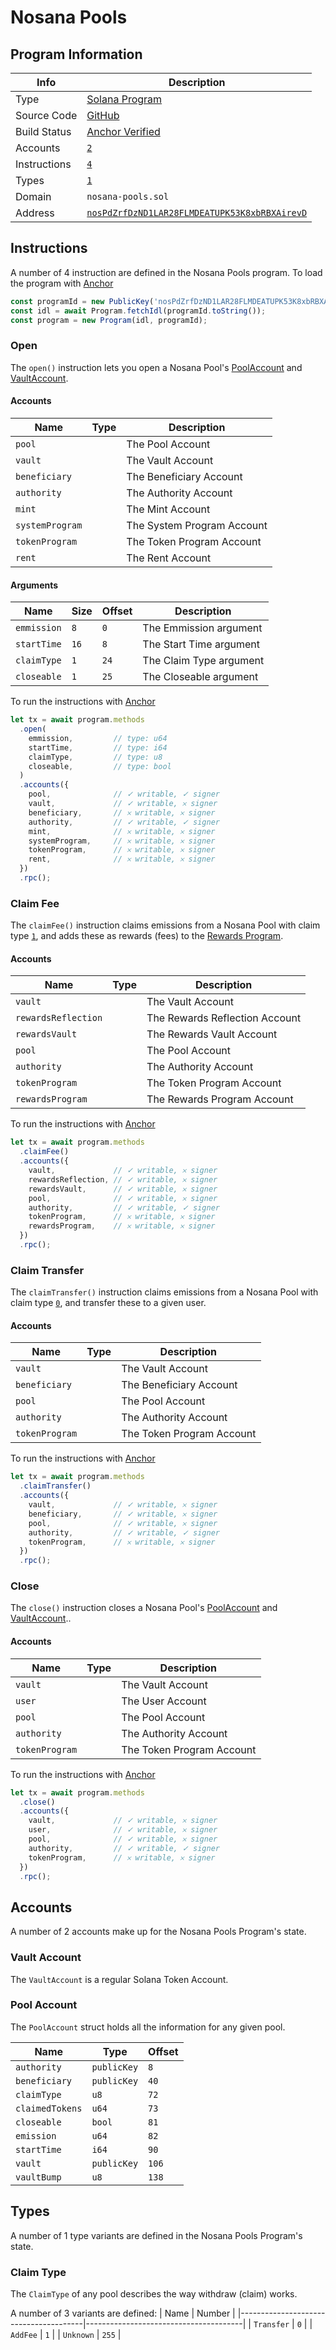 # Nosana Pools

## Program Information

| Info            | Description                                                                                                                         |
|-----------------|-------------------------------------------------------------------------------------------------------------------------------------|
| Type            | [Solana Program](https://docs.solana.com/developing/intro/programs#on-chain-programs)                                               |
| Source Code     | [GitHub](https://github.com/nosana-ci/nosana-programs)                                                                              |
| Build Status    | [Anchor Verified](https://www.apr.dev/program/nosPdZrfDzND1LAR28FLMDEATUPK53K8xbRBXAirevD)                                          |
| Accounts        | [`2`](#accounts)                                                                                                                    |
| Instructions    | [`4`](#instructions)                                                                                                                |
| Types           | [`1`](#types)                                                                                                                       |
| Domain          | `nosana-pools.sol`                                                                                                                  |
|  Address        | [`nosPdZrfDzND1LAR28FLMDEATUPK53K8xbRBXAirevD`](https://explorer.solana.com/address/nosPdZrfDzND1LAR28FLMDEATUPK53K8xbRBXAirevD)    |

## Instructions

A number of 4 instruction are defined in the Nosana Pools program.
To load the program with [Anchor](https://coral-xyz.github.io/anchor/ts/index.html)

```typescript
const programId = new PublicKey('nosPdZrfDzND1LAR28FLMDEATUPK53K8xbRBXAirevD');
const idl = await Program.fetchIdl(programId.toString());
const program = new Program(idl, programId);
```



### Open

The `open()` instruction lets you open a Nosana Pool's [PoolAccount](#pool-account)
and [VaultAccount](#vault-account).

#### Accounts

| Name              | Type                                                                                    | Description                 |
|-------------------|-----------------------------------------------------------------------------------------|-----------------------------|
| `pool`            | <FontIcon icon="pencil" color="#3EAF7C" /><FontIcon icon="key" color="#3EAF7C" />       | The Pool Account            |
| `vault`           | <FontIcon icon="pencil" color="#3EAF7C" /><FontIcon icon="key" color="lightgrey" />     | The Vault Account           |
| `beneficiary`     | <FontIcon icon="pencil" color="lightgrey" /><FontIcon icon="key" color="lightgrey" />   | The Beneficiary Account     |
| `authority`       | <FontIcon icon="pencil" color="#3EAF7C" /><FontIcon icon="key" color="#3EAF7C" />       | The Authority Account       |
| `mint`            | <FontIcon icon="pencil" color="lightgrey" /><FontIcon icon="key" color="lightgrey" />   | The Mint Account            |
| `systemProgram`   | <FontIcon icon="pencil" color="lightgrey" /><FontIcon icon="key" color="lightgrey" />   | The System Program Account  |
| `tokenProgram`    | <FontIcon icon="pencil" color="lightgrey" /><FontIcon icon="key" color="lightgrey" />   | The Token Program Account   |
| `rent`            | <FontIcon icon="pencil" color="lightgrey" /><FontIcon icon="key" color="lightgrey" />   | The Rent Account            |

#### Arguments

| Name                   | Size    | Offset  | Description                                     |
|------------------------|---------|---------|-------------------------------------------------|
| `emmission`            | `8`     | `0`     | The Emmission argument                          |
| `startTime`            | `16`    | `8`     | The Start Time argument                         |
| `claimType`            | `1`     | `24`    | The Claim Type argument                         |
| `closeable`            | `1`     | `25`    | The Closeable argument                          |



To run the instructions with [Anchor](https://coral-xyz.github.io/anchor/ts/index.html)

```typescript
let tx = await program.methods
  .open(
    emmission,         // type: u64
    startTime,         // type: i64
    claimType,         // type: u8
    closeable,         // type: bool
  )
  .accounts({
    pool,              // ✓ writable, ✓ signer
    vault,             // ✓ writable, 𐄂 signer
    beneficiary,       // 𐄂 writable, 𐄂 signer
    authority,         // ✓ writable, ✓ signer
    mint,              // 𐄂 writable, 𐄂 signer
    systemProgram,     // 𐄂 writable, 𐄂 signer
    tokenProgram,      // 𐄂 writable, 𐄂 signer
    rent,              // 𐄂 writable, 𐄂 signer
  })
  .rpc();
```


### Claim Fee

The `claimFee()` instruction claims emissions from a Nosana Pool
with claim type [`1`](#claim-type),
and adds these as rewards (fees) to the [Rewards Program](/programs/rewards).

#### Accounts

| Name              | Type                                                                                    | Description                 |
|-------------------|-----------------------------------------------------------------------------------------|-----------------------------|
| `vault`           | <FontIcon icon="pencil" color="#3EAF7C" /><FontIcon icon="key" color="lightgrey" />     | The Vault Account           |
| `rewardsReflection`| <FontIcon icon="pencil" color="#3EAF7C" /><FontIcon icon="key" color="lightgrey" />     | The Rewards Reflection Account|
| `rewardsVault`    | <FontIcon icon="pencil" color="#3EAF7C" /><FontIcon icon="key" color="lightgrey" />     | The Rewards Vault Account   |
| `pool`            | <FontIcon icon="pencil" color="#3EAF7C" /><FontIcon icon="key" color="lightgrey" />     | The Pool Account            |
| `authority`       | <FontIcon icon="pencil" color="#3EAF7C" /><FontIcon icon="key" color="#3EAF7C" />       | The Authority Account       |
| `tokenProgram`    | <FontIcon icon="pencil" color="lightgrey" /><FontIcon icon="key" color="lightgrey" />   | The Token Program Account   |
| `rewardsProgram`  | <FontIcon icon="pencil" color="lightgrey" /><FontIcon icon="key" color="lightgrey" />   | The Rewards Program Account |



To run the instructions with [Anchor](https://coral-xyz.github.io/anchor/ts/index.html)

```typescript
let tx = await program.methods
  .claimFee()
  .accounts({
    vault,             // ✓ writable, 𐄂 signer
    rewardsReflection, // ✓ writable, 𐄂 signer
    rewardsVault,      // ✓ writable, 𐄂 signer
    pool,              // ✓ writable, 𐄂 signer
    authority,         // ✓ writable, ✓ signer
    tokenProgram,      // 𐄂 writable, 𐄂 signer
    rewardsProgram,    // 𐄂 writable, 𐄂 signer
  })
  .rpc();
```


### Claim Transfer

The `claimTransfer()` instruction claims emissions from a Nosana Pool
with claim type [`0`](#claim-type),
and transfer these to a given user.

#### Accounts

| Name              | Type                                                                                    | Description                 |
|-------------------|-----------------------------------------------------------------------------------------|-----------------------------|
| `vault`           | <FontIcon icon="pencil" color="#3EAF7C" /><FontIcon icon="key" color="lightgrey" />     | The Vault Account           |
| `beneficiary`     | <FontIcon icon="pencil" color="#3EAF7C" /><FontIcon icon="key" color="lightgrey" />     | The Beneficiary Account     |
| `pool`            | <FontIcon icon="pencil" color="#3EAF7C" /><FontIcon icon="key" color="lightgrey" />     | The Pool Account            |
| `authority`       | <FontIcon icon="pencil" color="#3EAF7C" /><FontIcon icon="key" color="#3EAF7C" />       | The Authority Account       |
| `tokenProgram`    | <FontIcon icon="pencil" color="lightgrey" /><FontIcon icon="key" color="lightgrey" />   | The Token Program Account   |



To run the instructions with [Anchor](https://coral-xyz.github.io/anchor/ts/index.html)

```typescript
let tx = await program.methods
  .claimTransfer()
  .accounts({
    vault,             // ✓ writable, 𐄂 signer
    beneficiary,       // ✓ writable, 𐄂 signer
    pool,              // ✓ writable, 𐄂 signer
    authority,         // ✓ writable, ✓ signer
    tokenProgram,      // 𐄂 writable, 𐄂 signer
  })
  .rpc();
```


### Close

The `close()` instruction closes a Nosana Pool's [PoolAccount](#pool-account)
and [VaultAccount](#vault-account)..

#### Accounts

| Name              | Type                                                                                    | Description                 |
|-------------------|-----------------------------------------------------------------------------------------|-----------------------------|
| `vault`           | <FontIcon icon="pencil" color="#3EAF7C" /><FontIcon icon="key" color="lightgrey" />     | The Vault Account           |
| `user`            | <FontIcon icon="pencil" color="#3EAF7C" /><FontIcon icon="key" color="lightgrey" />     | The User Account            |
| `pool`            | <FontIcon icon="pencil" color="#3EAF7C" /><FontIcon icon="key" color="lightgrey" />     | The Pool Account            |
| `authority`       | <FontIcon icon="pencil" color="#3EAF7C" /><FontIcon icon="key" color="#3EAF7C" />       | The Authority Account       |
| `tokenProgram`    | <FontIcon icon="pencil" color="lightgrey" /><FontIcon icon="key" color="lightgrey" />   | The Token Program Account   |



To run the instructions with [Anchor](https://coral-xyz.github.io/anchor/ts/index.html)

```typescript
let tx = await program.methods
  .close()
  .accounts({
    vault,             // ✓ writable, 𐄂 signer
    user,              // ✓ writable, 𐄂 signer
    pool,              // ✓ writable, 𐄂 signer
    authority,         // ✓ writable, ✓ signer
    tokenProgram,      // 𐄂 writable, 𐄂 signer
  })
  .rpc();
```



## Accounts

A number of 2 accounts make up for the Nosana Pools Program's state.




### Vault Account

The `VaultAccount` is a regular Solana Token Account.


### Pool Account

The `PoolAccount` struct holds all the information for any given pool.

| Name                        | Type                        | Offset  |
|-----------------------------|-----------------------------|---------|
| `authority`                 | `publicKey`                 | `8`     |
| `beneficiary`               | `publicKey`                 | `40`    |
| `claimType`                 | `u8`                        | `72`    |
| `claimedTokens`             | `u64`                       | `73`    |
| `closeable`                 | `bool`                      | `81`    |
| `emission`                  | `u64`                       | `82`    |
| `startTime`                 | `i64`                       | `90`    |
| `vault`                     | `publicKey`                 | `106`   |
| `vaultBump`                 | `u8`                        | `138`   |


## Types

A number of 1 type variants are defined in the Nosana Pools Program's state.



### Claim Type

The `ClaimType` of any pool describes the way withdraw (claim) works.

A number of 3 variants are defined:
| Name                                  | Number                                |
|---------------------------------------|---------------------------------------|
| `Transfer`                            | `0`                                   |
| `AddFee`                              | `1`                                   |
| `Unknown`                             | `255`                                 |
